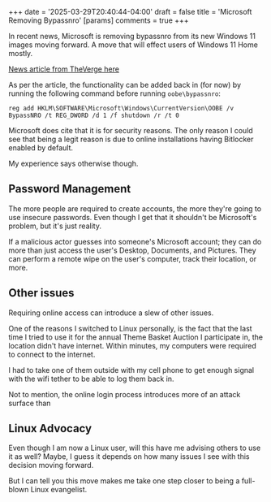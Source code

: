+++
date = '2025-03-29T20:40:44-04:00'
draft = false
title = 'Microsoft Removing Bypassnro'
[params]
  comments = true
+++

In recent news, Microsoft is removing bypassnro from its new Windows 11 images moving forward. A move that will effect users of Windows 11 Home mostly.

<!--more-->

[News article from TheVerge here](https://www.theverge.com/news/638967/microsoft-windows-11-account-internet-bypass-blocked)

As per the article, the functionality can be added back in (for now) by running the following command before running `oobe\bypassnro`:

```
reg add HKLM\SOFTWARE\Microsoft\Windows\CurrentVersion\OOBE /v BypassNRO /t REG_DWORD /d 1 /f shutdown /r /t 0
```

Microsoft does cite that it is for security reasons. The only reason I could see that being a legit reason is due to online installations having Bitlocker enabled by default.

My experience says otherwise though.

## Password Management

The more people are required to create accounts, the more they're going to use insecure passwords. Even though I get that it shouldn't be Microsoft's problem, but it's just reality.

If a malicious actor guesses into someone's Microsoft account; they can do more than just access the user's Desktop, Documents, and Pictures. They can perform a remote wipe on the user's computer, track their location, or more.

## Other issues

Requiring online access can introduce a slew of other issues.

One of the reasons I switched to Linux personally, is the fact that the last time I tried to use it for the annual Theme Basket Auction I participate in, the location didn't have internet. Within minutes, my computers were required to connect to the internet.

I had to take one of them outside with my cell phone to get enough signal with the wifi tether to be able to log them back in.

Not to mention, the online login process introduces more of an attack surface than 

## Linux Advocacy

Even though I am now a Linux user, will this have me advising others to use it as well? Maybe, I guess it depends on how many issues I see with this decision moving forward.

But I can tell you this move makes me take one step closer to being a full-blown Linux evangelist.